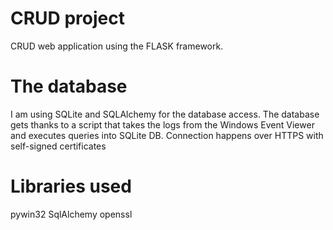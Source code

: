 # CRUD project 
 CRUD web application using the FLASK framework. 

# The database
I am using SQLite and SQLAlchemy for the database access.
The database gets thanks to a script that takes the logs from the Windows Event Viewer and executes queries into SQLite DB.
Connection happens over HTTPS with self-signed certificates

# Libraries used
pywin32
SqlAlchemy
openssl
